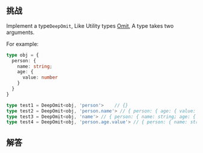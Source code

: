 ## 挑战



Implement a type`DeepOmit`, Like Utility types [Omit](https://www.typescriptlang.org/docs/handbook/utility-types.html#omittype-keys), A type takes two arguments.

For example:

```ts
type obj = {
  person: {
    name: string;
    age: {
      value: number
    }
  }
}

type test1 = DeepOmit<obj, 'person'>    // {}
type test2 = DeepOmit<obj, 'person.name'> // { person: { age: { value: number } } }
type test3 = DeepOmit<obj, 'name'> // { person: { name: string; age: { value: number } } }
type test4 = DeepOmit<obj, 'person.age.value'> // { person: { name: string; age: {} } }
```


## 解答


